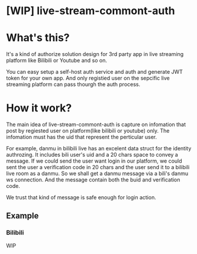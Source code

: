 # [WIP] live-stream-commont-auth
# What's this?  
It's a kind of authorize solution design for 3rd party app in live streaming platform like Bilibili or Youtube and so on.  

You can easy setup a self-host auth service and auth and generate JWT token for your own app. And only registied user on the sepcific live streaming platform can pass thourgh the auth process.  

# How it work?
The main idea of live-stream-commont-auth is capture on infomation that post by regiested user on platform(like bilibili or youtube) only. The infomation must has the uid that represent the perticular user.  

For example, danmu in bilibili live has an excelent data struct for the identity authrozing. It includes bili user's uid and a 20 chars space to convey a message. If we could send the user want login in our platform, we could sent the user a verification code in 20 chars and the user send it to a bilibili live room as a danmu. So we shall get a danmu message via a bili's danmu ws connection. And the message contain both the buid and verification code.  

We trust that kind of message is safe enough for login action.  

## Example  
### Bilibili
WIP